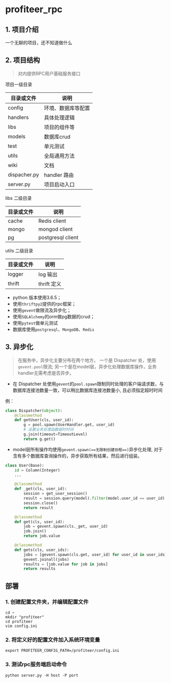 # profiteer_rpc

## 1. 项目介绍

一个无聊的项目，还不知道做什么


## 2. 项目结构
> 对内提供RPC用户基础服务接口

项目一级目录

| 目录或文件 | 说明 |
| -------- | --- | 
| config   | 环境、数据库等配置 |
| handlers | 具体处理逻辑 |
| libs     | 项目的组件等 |
| models   | 数据库crud  |
| test     | 单元测试    |
| utils    | 全局通用方法 |
| wiki     | 文档       |
| dispacher.py | handler 路由 |
| server.py | 项目启动入口 |

libs 二级目录

| 目录或文件 | 说明 |
| -------- | --- | 
| cache    | Redis client |
| mongo    | mongod client |
| pg       | postgresql client |

utils 二级目录

| 目录或文件 | 说明 |
| -------- | --- | 
| logger   | log 输出 |
| thrift   | thrift 定义 |

* python 版本使用3.6.5；
* 使用`thriftpy2`提供的rpc框架；
* 使用`gevent`做限流及异步化；
* 使用`SQLAlchemy`的orm做pg数据的crud；
* 使用`pytest`做单元测试
* 数据库使用`postgresql`、`MongoDB`、`Redis`


## 3. 异步化
> 在服务中，异步化主要分布在两个地方， 一个是 Dispatcher 处，使用`gevent.pool`限流; 另一个是在model层，异步化处理数据库操作，业务handler无需考虑是否异步。

* 在 Dispatcher 处使用`gevent`的`pool.spawn`限制同时处理的客户端请求数，与数据库连接池数量一致，可以稍比数据库连接池数量小, 且必须指定超时时间

例：
```python
class Dispatcher(object):
    @classmethod
    def getUser(cls, user_id):
        g = pool.spawn(UserHandler.get, user_id)
        # 设置业务处理函数超时时间
        g.join(timeout=TimeoutLevel)
        return g.get()
```

* model层所有操作均使用`gevent.spawn(==无限制创建协程==)`异步化处理, 对于含有多个数据库查询操作的，异步获取所有结果，然后进行组装。

```python
class User(Base):
    id = Column(Integer)
    ...

    @classmethod
    def _get(cls, user_id):
        session = get_user_session()
        result = session.query(model).filter(model.user_id == user_id).first()
        session.close()
        return result

    @classmethod
    def get(cls, user_id):
        job = gevent.spawn(cls._get, user_id)
        job.join()
        return job.value

    @classmethod
    def gets(cls, user_ids):
        jobs = [gevent.spawn(cls.get, user_id) for user_id in user_ids]
        gevent.joinall(jobs)
        results = [job.value for job in jobs]
        return results
```


## 部署

### 1. 创建配置文件夹，并编辑配置文件
```shell script
cd ~
mkdir "profiteer"
cd profiteer
vim config.ini
```

### 2. 将定义好的配置文件加入系统环境变量
```shell script
export PROFITEER_CONFIG_PATH=/profiteer/config.ini
```

### 3. 测试rpc服务端启动命令
```shell script
python server.py -H host -P port
```
